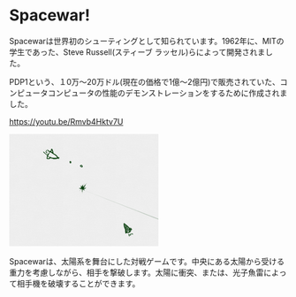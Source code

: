 # Spacewar!

Spacewarは世界初のシューティングとして知られています。1962年に、MITの学生であった、Steve Russell(スティーブ ラッセル)らによって開発されました。

PDP1という、１0万～20万ドル(現在の価格で1億～2億円)で販売されていた、コンピュータコンピュータの性能のデモンストレーションをするために作成されました。


https://youtu.be/Rmvb4Hktv7U

![](about.png)

Spacewarは、太陽系を舞台にした対戦ゲームです。中央にある太陽から受ける重力を考慮しながら、相手を撃破します。太陽に衝突、または、光子魚雷によって相手機を破壊することができます。

